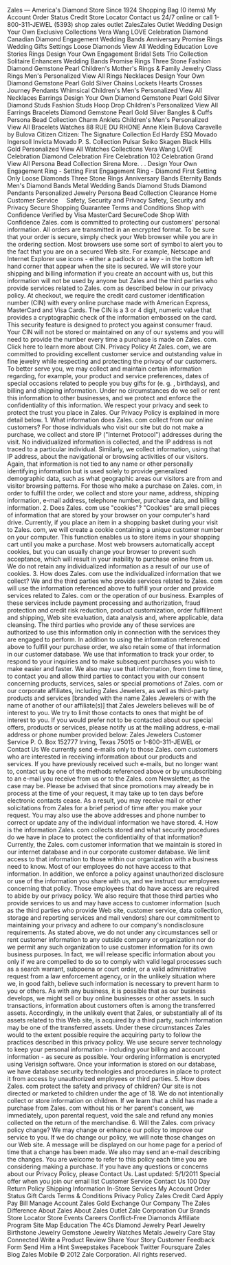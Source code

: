 Zales — America's Diamond Store Since 1924 Shopping Bag (0 items) My Account Order Status Credit Store Locator Contact us 24/7 online or call 1-800-311-JEWEL (5393) shop zales outlet ZalesZales Outlet Wedding Design Your Own Exclusive Collections Vera Wang LOVE Celebration Diamond Canadian Diamond Engagement Wedding Bands Anniversary Promise Rings Wedding Gifts Settings Loose Diamonds View All Wedding Education Love Stories Rings Design Your Own Engagement Bridal Sets Trio Collection Solitaire Enhancers Wedding Bands Promise Rings Three Stone Fashion Diamond Gemstone Pearl Children's Mother's Rings & Family Jewelry Class Rings Men's Personalized View All Rings Necklaces Design Your Own Diamond Gemstone Pearl Gold Silver Chains Lockets Hearts Crosses Journey Pendants Whimsical Children's Men's Personalized View All Necklaces Earrings Design Your Own Diamond Gemstone Pearl Gold Silver Diamond Studs Fashion Studs Hoop Drop Children's Personalized View All Earrings Bracelets Diamond Gemstone Pearl Gold Silver Bangles & Cuffs Persona Bead Collection Charm Anklets Children's Men's Personalized View All Bracelets Watches 88 RUE DU RHONE Anne Klein Bulova Caravelle by Bulova Citizen Citizen: The Signature Collection Ed Hardy ESQ Movado Ingersoll Invicta Movado P. S. Collection Pulsar Seiko Skagen Black Hills Gold Personalized View All Watches Collections Vera Wang LOVE Celebration Diamond Celebration Fire Celebration 102 Celebration Grand View All Persona Bead Collection Sirena More. . . Design Your Own Engagement Ring - Setting First Engagement Ring - Diamond First Setting Only Loose Diamonds Three Stone Rings Anniversary Bands Eternity Bands Men's Diamond Bands Metal Wedding Bands Diamond Studs Diamond Pendants Personalized Jewelry Persona Bead Collection Clearance Home    Customer Service     Safety, Security and Privacy Safety, Security and Privacy Secure Shopping Guarantee Terms and Conditions Shop with Confidence Verified by Visa MasterCard SecureCode Shop With Confidence Zales. com is committed to protecting our customers' personal information. All orders are transmitted in an encrypted format. To be sure that your order is secure, simply check your Web browser while you are in the ordering section. Most browsers use some sort of symbol to alert you to the fact that you are on a secured Web site. For example, Netscape and Internet Explorer use icons - either a padlock or a key - in the bottom left hand corner that appear when the site is secured. We will store your shipping and billing information if you create an account with us, but this information will not be used by anyone but Zales and the third parties who provide services related to Zales. com as described below in our privacy policy. At checkout, we require the credit card customer identification number (CIN) with every online purchase made with American Express, MasterCard and Visa Cards. The CIN is a 3 or 4 digit, numeric value that provides a cryptographic check of the information embossed on the card. This security feature is designed to protect you against consumer fraud. Your CIN will not be stored or maintained on any of our systems and you will need to provide the number every time a purchase is made on Zales. com. Click here to learn more about CIN. Privacy Policy At Zales. com, we are committed to providing excellent customer service and outstanding value in fine jewelry while respecting and protecting the privacy of our customers. To better serve you, we may collect and maintain certain information regarding, for example, your product and service preferences, dates of special occasions related to people you buy gifts for (e. g. , birthdays), and billing and shipping information. Under no circumstances do we sell or rent this information to other businesses, and we protect and enforce the confidentiality of this information. We respect your privacy and seek to protect the trust you place in Zales. Our Privacy Policy is explained in more detail below. 1. What information does Zales. com collect from our online customers? For those individuals who visit our site but do not make a purchase, we collect and store IP ("Internet Protocol") addresses during the visit. No individualized information is collected, and the IP address is not traced to a particular individual. Similarly, we collect information, using that IP address, about the navigational or browsing activities of our visitors. Again, that information is not tied to any name or other personally identifying information but is used solely to provide generalized demographic data, such as what geographic areas our visitors are from and visitor browsing patterns. For those who make a purchase on Zales. com, in order to fulfill the order, we collect and store your name, address, shipping information, e-mail address, telephone number, purchase data, and billing information. 2. Does Zales. com use "cookies"? "Cookies" are small pieces of information that are stored by your browser on your computer's hard drive. Currently, if you place an item in a shopping basket during your visit to Zales. com, we will create a cookie containing a unique customer number on your computer. This function enables us to store items in your shopping cart until you make a purchase. Most web browsers automatically accept cookies, but you can usually change your browser to prevent such acceptance, which will result in your inability to purchase online from us. We do not retain any individualized information as a result of our use of cookies. 3. How does Zales. com use the individualized information that we collect? We and the third parties who provide services related to Zales. com will use the information referenced above to fulfill your order and provide services related to Zales. com or the operation of our business. Examples of these services include payment processing and authorization, fraud protection and credit risk reduction, product customization, order fulfillment and shipping, Web site evaluation, data analysis and, where applicable, data cleansing. The third parties who provide any of these services are authorized to use this information only in connection with the services they are engaged to perform. In addition to using the information referenced above to fulfill your purchase order, we also retain some of that information in our customer database. We use that information to track your order, to respond to your inquiries and to make subsequent purchases you wish to make easier and faster. We also may use that information, from time to time, to contact you and allow third parties to contact you with our consent concerning products, services, sales or special promotions of Zales. com or our corporate affiliates, including Zales Jewelers, as well as third-party products and services \[branded with the name Zales Jewelers or with the name of another of our affiliate(s)\] that Zales Jewelers believes will be of interest to you. We try to limit those contacts to ones that might be of interest to you. If you would prefer not to be contacted about our special offers, products or services, please notify us at the mailing address, e-mail address or phone number provided below: Zales Jewelers Customer Service P. O. Box 152777 Irving, Texas 75015 or 1-800-311-JEWEL or Contact Us We currently send e-mails only to those Zales. com customers who are interested in receiving information about our products and services. If you have previously received such e-mails, but no longer want to, contact us by one of the methods referenced above or by unsubscribing to an e-mail you receive from us or to the Zales. com Newsletter, as the case may be. Please be advised that since promotions may already be in process at the time of your request, it may take up to ten days before electronic contacts cease. As a result, you may receive mail or other solicitations from Zales for a brief period of time after you make your request. You may also use the above addresses and phone number to correct or update any of the individual information we have stored. 4. How is the information Zales. com collects stored and what security procedures do we have in place to protect the confidentiality of that information? Currently, the Zales. com customer information that we maintain is stored in our internet database and in our corporate customer database. We limit access to that information to those within our organization with a business need to know. Most of our employees do not have access to that information. In addition, we enforce a policy against unauthorized disclosure or use of the information you share with us, and we instruct our employees concerning that policy. Those employees that do have access are required to abide by our privacy policy. We also require that those third parties who provide services to us and may have access to customer information (such as the third parties who provide Web site, customer service, data collection, storage and reporting services and mail vendors) share our commitment to maintaining your privacy and adhere to our company's nondisclosure requirements. As stated above, we do not under any circumstances sell or rent customer information to any outside company or organization nor do we permit any such organization to use customer information for its own business purposes. In fact, we will release specific information about you only if we are compelled to do so to comply with valid legal processes such as a search warrant, subpoena or court order, or a valid administrative request from a law enforcement agency, or in the unlikely situation where we, in good faith, believe such information is necessary to prevent harm to you or others. As with any business, it is possible that as our business develops, we might sell or buy online businesses or other assets. In such transactions, information about customers often is among the transferred assets. Accordingly, in the unlikely event that Zales, or substantially all of its assets related to this Web site, is acquired by a third party, such information may be one of the transferred assets. Under these circumstances Zales would to the extent possible require the acquiring party to follow the practices described in this privacy policy. We use secure server technology to keep your personal information - including your billing and account information - as secure as possible. Your ordering information is encrypted using Verisign software. Once your information is stored on our database, we have database security technologies and procedures in place to protect it from access by unauthorized employees or third parties. 5. How does Zales. com protect the safety and privacy of children? Our site is not directed or marketed to children under the age of 18. We do not intentionally collect or store information on children. If we learn that a child has made a purchase from Zales. com without his or her parent's consent, we immediately, upon parental request, void the sale and refund any monies collected on the return of the merchandise. 6. Will the Zales. com privacy policy change? We may change or enhance our policy to improve our service to you. If we do change our policy, we will note those changes on our Web site. A message will be displayed on our home page for a period of time that a change has been made. We also may send an e-mail describing the changes. You are welcome to refer to this policy each time you are considering making a purchase. If you have any questions or concerns about our Privacy Policy, please Contact Us. Last updated: 5/1/2011 Special offer when you join our email list Customer Service Contact Us 100 Day Return Policy Shipping Information In-Store Services My Account Order Status Gift Cards Terms & Conditions Privacy Policy Zales Credit Card Apply Pay Bill Manage Account Zales Gold Exchange Our Company The Zales Difference About Zales About Zales Outlet Zale Corporation Our Brands Store Locator Store Events Careers Conflict-Free Diamonds Affiliate Program Site Map Education The 4Cs Diamond Jewelry Pearl Jewelry Birthstone Jewelry Gemstone Jewelry Watches Metals Jewelry Care Stay Connected Write a Product Review Share Your Story Customer Feedback Form Send Him a Hint Sweepstakes Facebook Twitter Foursquare Zales Blog Zales Mobile © 2012 Zale Corporation. All rights reserved.